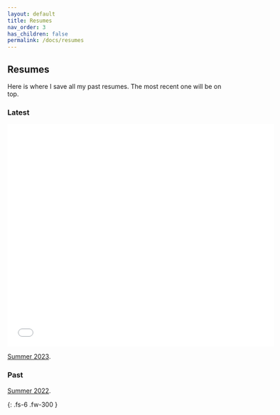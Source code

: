 ```yaml
---
layout: default
title: Resumes
nav_order: 3
has_children: false
permalink: /docs/resumes
---
```


## [](#header-2)Resumes

Here is where I save all my past resumes. The most recent one will be on top.

### [](#header-3)Latest
<iframe src="/02-resumes/pdfs/Resume_S2023.pdf" style="width:600px; height:500px;" frameborder="0"></iframe>

[Summer 2023](https://github.com/gavinbuilds/gavinbuilds.github.io/blob/main/docs/02-resumes/pdfs/Resume_S2023.pdf).


### [](#header-3)Past

[Summer 2022](https://github.com/gavinbuilds/gavinbuilds.github.io/blob/main/docs/02-resumes/pdfs/Resume_S2022.pdf).

{: .fs-6 .fw-300 }
